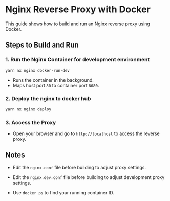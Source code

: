 # Nginx Reverse Proxy with Docker

This guide shows how to build and run an Nginx reverse proxy using Docker.

## Steps to Build and Run

### 1. Run the Nginx Container for development environment

```sh
yarn nx nginx docker-run-dev
```

- Runs the container in the background.
- Maps host port `80` to container port `8080`.

### 2. Deploy the nginx to docker hub

```sh
yarn nx nginx deploy
```

### 3. Access the Proxy

- Open your browser and go to `http://localhost` to access the reverse proxy.

## Notes

- Edit the `nginx.conf` file before building to adjust proxy settings.
- Edit the `nginx.dev.conf` file before building to adjust development proxy settings.

- Use `docker ps` to find your running container ID.
